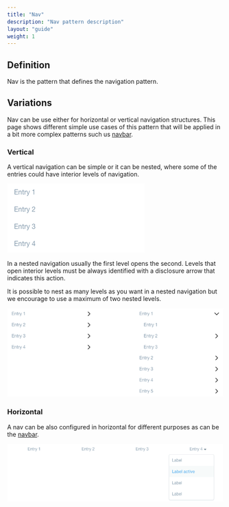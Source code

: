 ```yaml
---
title: "Nav"
description: "Nav pattern description"
layout: "guide"
weight: 1
---
```


## Definition
Nav is the pattern that defines the navigation pattern.

## Variations

Nav can be use either for horizontal or vertical navigation structures. This page shows different simple use cases of this pattern that will be applied in a bit more complex patterns such us [navbar](./navbar.html).

### Vertical
A vertical navigation can be simple or it can be nested, where some of the entries could have interior levels of navigation.

![nav stacked](../../../images/navStacked.png)

In a nested navigation usually the first level opens the second. Levels that open interior levels must be always identified with a disclosure arrow that indicates this action.

It is possible to nest as many levels as you want in a nested navigation but we encourage to use a maximum of two nested levels.

![nav stacked](../../../images/navNested.png)

### Horizontal
A nav can be also configured in horizontal for different purposes as can be the [navbar](./navbar.html).

![nav stacked](../../../images/navHorizontal.png)
